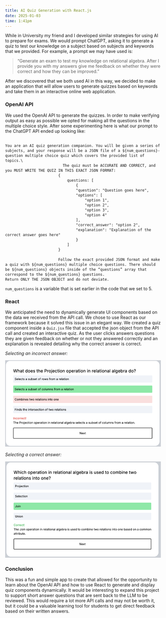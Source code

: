 ```yaml
---
title: AI Quiz Generation with React.js 
date: 2025-01-03
time: 1:41pm
---
```



While in University my friend and I developed similar strategies for using AI to prepare for exams. We would prompt ChatGPT, asking it to generate a quiz to test our knowledge on a subject based on subjects and keywords that we provided. For example, a prompt we may have used is:

> “Generate an exam to test my knowledge on relational algebra. After I provide you with my answers give me feedback on whether they were correct and how they can be improved.”
> 

After we discovered that we both used AI in this way, we decided to make an application that will allow users to generate quizzes based on keywords and take them in an interactive online web application. 

### OpenAI API

We used the OpenAI API to generate the quizzes. In order to make verifying output as easy as possible we opted for making all the questions in the multiple choice style. After some experimenting here is what our prompt to the ChatGPT API ended up looking like:

<pre><code class="language-python">
You are an AI quiz generation companion. You will be given a series of subjects, and your response will be a JSON file of a ${num_questions}-question multiple choice quiz which covers the provided list of topics.\
                          The quiz must be ACCURATE AND CORRECT, and you MUST WRITE THE QUIZ IN THIS EXACT JSON FORMAT: 
                        {
                            questions: [
                                {
                                "question": "Question goes here",
                                "options": [
                                    "option 1",
                                    "option 2",
                                    "option 3",
                                    "option 4"
                                ],
                                "correct_answer": "option 2",
                                "explanation": "Explanation of the correct answer goes here"
                                }
                            ]
                        }

                        Follow the exact provided JSON format and make a quiz with ${num_questions} multiple choice questions. There should be ${num_questions} objects inside of the “questions” array that correspond to the ${num_questions} questions. 
Return ONLY THE JSON OBJECT and do not deviate.
</code></pre>

`num_questions` is a variable that is set earlier in the code that we set to 5. 

### React

We anticipated the need to dynamically generate UI components based on the data we received from the API call. We chose to use React as our framework because it solved this issue in an elegant way. We created a quiz component inside a `Quiz.jsx` file that accepted the json object from the API call and created an interactive quiz. As the user clicks answers questions they are given feedback on whether or not they answered correctly and an explanation is revealed detailing why the correct answer is correct. 

*Selecting an incorrect answer:*

<img class="responsive-img" src="/static/images/incorrect_answer_example.png" alt="Incorrect Answer Example">

*Selecting a correct answer:*

<img class="responsive-img" src="/static/images/correct_answer_example.png" alt="Correct Answer Example">

### Conclusion

This was a fun and simple app to create that allowed for the opportunity to learn about the OpenAI API and how to use React to generate and display quiz components dynamically. It would be interesting to expand this project to support short answer questions that are sent back to the LLM to be reviewed. This would require a lot more API calls and may not be worth it, but it could be a valuable learning tool for students to get direct feedback based on their written answers.